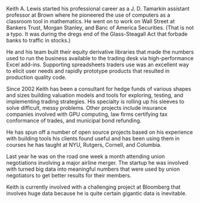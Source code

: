 Keith A. Lewis started his professional career as a J. D. Tamarkin
assistant professor at Brown where he pioneered the use of computers as a
classroom tool in mathematics. He went on to work on Wall Street
at Bankers Trust, Morgan Stanley, and Banc of America Securities. (That
is not a typo. It was during the dregs end of the Glass-Steagall Act
that forbade banks to traffic in stocks.)

He and his team built their equity derivative libraries that made the
numbers used to run the business available to the trading desk via
high-performance Excel add-ins. Supporting spreadsheets traders use was
an excellent way to elicit user needs and rapidly prototype products
that resulted in production quality code.

Since 2002 Keith has been a consultant for hedge funds of various shapes
and sizes building valuation models and tools for exploring, testing,
and implementing trading strategies. His specialty is rolling up his
sleeves to solve difficult, messy problems.  Other projects include
insurance companies involved with GPU computing, law firms certifying
tax conformance of trades, and municipal bond refunding.

He has spun off a number of open source projects based on his experience
with building tools his clients found useful and has been using them
in courses he has taught at NYU, Rutgers, Cornell, and Columbia.

Last year he was on the road one week a month attending union negotiations
involving a major airline merger. The startup he was involved with turned
big data into meaningful numbers that were used by union negotiators to
get better results for their members.

Keith is currently involved with a challenging project at Bloomberg that
involves huge data because he is quite certain gigantic data is inevitable.
